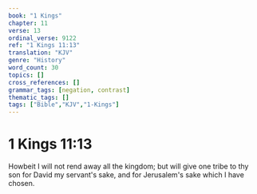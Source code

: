 ```yaml
---
book: "1 Kings"
chapter: 11
verse: 13
ordinal_verse: 9122
ref: "1 Kings 11:13"
translation: "KJV"
genre: "History"
word_count: 30
topics: []
cross_references: []
grammar_tags: [negation, contrast]
thematic_tags: []
tags: ["Bible","KJV","1-Kings"]
---
```


# 1 Kings 11:13

Howbeit I will not rend away all the kingdom; but will give one tribe to thy son for David my servant's sake, and for Jerusalem's sake which I have chosen.
